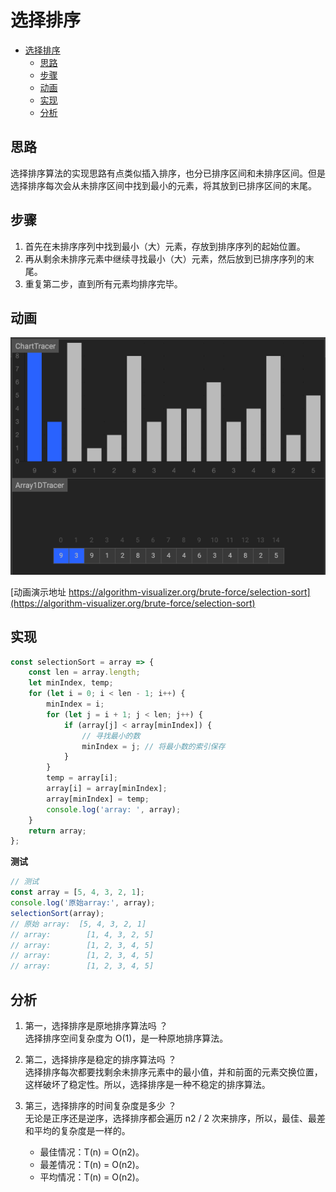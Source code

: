 选择排序
===
<!-- TOC -->

- [选择排序](#选择排序)
  - [思路](#思路)
  - [步骤](#步骤)
  - [动画](#动画)
  - [实现](#实现)
  - [分析](#分析)

<!-- /TOC -->

## 思路

选择排序算法的实现思路有点类似插入排序，也分已排序区间和未排序区间。但是选择排序每次会从未排序区间中找到最小的元素，将其放到已排序区间的末尾。

## 步骤
1. 首先在未排序序列中找到最小（大）元素，存放到排序序列的起始位置。
2. 再从剩余未排序元素中继续寻找最小（大）元素，然后放到已排序序列的末尾。
3. 重复第二步，直到所有元素均排序完毕。

## 动画

![xuanzepaixu.gif](../resource/assets/算法/xuanzepaixu.gif)

[动画演示地址 https://algorithm-visualizer.org/brute-force/selection-sort](https://algorithm-visualizer.org/brute-force/selection-sort)

## 实现
```js
const selectionSort = array => {
	const len = array.length;
	let minIndex, temp;
	for (let i = 0; i < len - 1; i++) {
		minIndex = i;
		for (let j = i + 1; j < len; j++) {
			if (array[j] < array[minIndex]) {
				// 寻找最小的数
				minIndex = j; // 将最小数的索引保存
			}
		}
		temp = array[i];
		array[i] = array[minIndex];
		array[minIndex] = temp;
		console.log('array: ', array);
	}
	return array;
};
```

**测试**

```js
// 测试
const array = [5, 4, 3, 2, 1];
console.log('原始array:', array);
selectionSort(array);
// 原始 array:  [5, 4, 3, 2, 1]
// array:  		 [1, 4, 3, 2, 5]
// array:  		 [1, 2, 3, 4, 5]
// array: 		 [1, 2, 3, 4, 5]
// array:  		 [1, 2, 3, 4, 5]
```

## 分析
1. 第一，选择排序是原地排序算法吗 ？  
   选择排序空间复杂度为 O(1)，是一种原地排序算法。

2. 第二，选择排序是稳定的排序算法吗 ？  
  选择排序每次都要找剩余未排序元素中的最小值，并和前面的元素交换位置，这样破坏了稳定性。所以，选择排序是一种不稳定的排序算法。

3. 第三，选择排序的时间复杂度是多少 ？  
  无论是正序还是逆序，选择排序都会遍历 n2 / 2 次来排序，所以，最佳、最差和平均的复杂度是一样的。
   - 最佳情况：T(n) = O(n2)。
   - 最差情况：T(n) = O(n2)。
   - 平均情况：T(n) = O(n2)。
